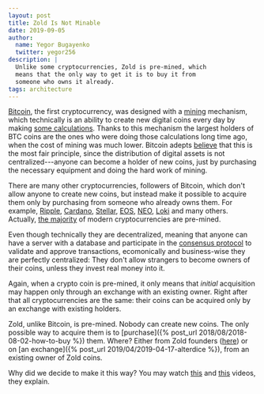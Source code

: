 ```yaml
---
layout: post
title: Zold Is Not Minable
date: 2019-09-05
author:
  name: Yegor Bugayenko
  twitter: yegor256
description: |
  Unlike some cryptocurrencies, Zold is pre-mined, which
  means that the only way to get it is to buy it from
  someone who owns it already.
tags: architecture
---
```


[Bitcoin](https://en.wikipedia.org/wiki/Bitcoin),
the first cryptocurrency, was designed with a [mining](https://www.investopedia.com/terms/b/bitcoin-mining.asp)
mechanism, which technically is an ability to create new
digital coins every day by making
[some calculations](https://en.bitcoin.it/wiki/Proof_of_work). Thanks to
this mechanism the largest holders of BTC coins are the ones who
were doing those calculations long time ago, when the cost of mining
was much lower. Bitcoin adepts [believe](https://blog.picks.co/bitcoins-distribution-was-fair-e2ef7bbbc892)
that this is the most fair principle, since the distribution
of digital assets is not centralized---anyone
can become a holder of new coins, just by purchasing the necessary
equipment and doing the hard work of mining.

<!--more-->

There are many other cryptocurrencies, followers of Bitcoin, which
don't allow anyone to create new coins, but instead make it possible
to acquire them only by purchasing from someone who already owns them.
For example, [Ripple](https://www.ripple.com/),
[Cardano](https://www.cardano.org/en/home/),
[Stellar](https://www.stellar.org/),
[EOS](https://eos.io/),
[NEO](https://neo.org/),
[Loki](https://loki.network/) and many others.
Actually, [the majority](https://www.reddit.com/r/Bitcoin/comments/7nuep3/five_of_the_top_ten_cryptocurrencies_are_premined/)
of modern cryptocurrencies are pre-mined.

Even though technically they are decentralized, meaning that anyone can
have a server with a database and participate in the [consensus protocol](https://www.investopedia.com/terms/c/consensus-mechanism-cryptocurrency.asp)
to validate and approve transactions, ecomonically and business-wise they
are perfectly centralized: They don't allow strangers to become owners
of their coins, unless they invest real money into it.

Again, when a crypto coin is pre-mined, it only means that _initial_ acquisition
may happen only through an exchange with an existing owner. Right after that
all cryptocurrencies are the same: their coins can be acquired only by
an exchange with existing holders.

Zold, unlike Bitcoin, is pre-mined. Nobody can create new coins. The only
possible way to acquire them is to [purchase]({% post_url 2018/08/2018-08-02-how-to-buy %})
them. Where? Either from Zold founders ([here](https://wts.zold.io/quick))
or on [an exchange]({% post_url 2019/04/2019-04-17-alterdice %}), from an existing owner of Zold coins.

Why did we decide to make it this way? You may watch
[this](https://www.youtube.com/watch?v=sbONYCd5iUI) and
[this](https://www.youtube.com/watch?v=77pWgn_JVRk) videos, they explain.
